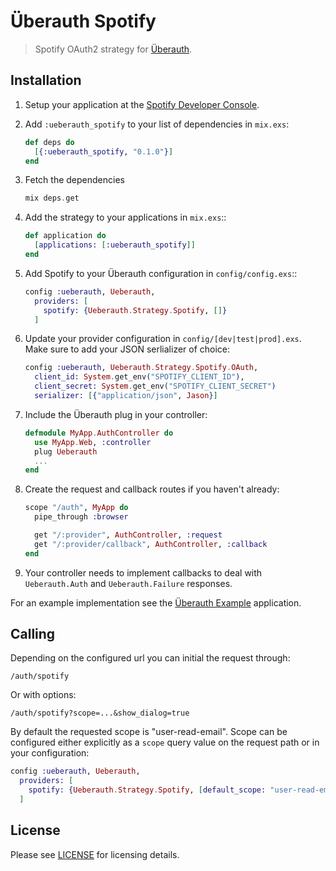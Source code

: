 # Überauth Spotify

> Spotify OAuth2 strategy for [Überauth](https://github.com/ueberauth).

## Installation

1. Setup your application at the [Spotify Developer Console]().

1. Add `:ueberauth_spotify` to your list of dependencies in `mix.exs`:

   ```elixir
   def deps do
     [{:ueberauth_spotify, "0.1.0"}]
   end
   ```

1. Fetch the dependencies

   ```elixir
   mix deps.get
   ```

1. Add the strategy to your applications in `mix.exs`::

   ```elixir
   def application do
     [applications: [:ueberauth_spotify]]
   end
   ```

1. Add Spotify to your Überauth configuration in `config/config.exs`::

   ```elixir
   config :ueberauth, Ueberauth,
     providers: [
       spotify: {Ueberauth.Strategy.Spotify, []}
     ]
   ```

1. Update your provider configuration in `config/[dev|test|prod].exs`.
   Make sure to add your JSON serlializer of choice:

   ```elixir
   config :ueberauth, Ueberauth.Strategy.Spotify.OAuth,
     client_id: System.get_env("SPOTIFY_CLIENT_ID"),
     client_secret: System.get_env("SPOTIFY_CLIENT_SECRET")
     serializer: [{"application/json", Jason}]
   ```

1. Include the Überauth plug in your controller:

   ```elixir
   defmodule MyApp.AuthController do
     use MyApp.Web, :controller
     plug Ueberauth
     ...
   end
   ```

1. Create the request and callback routes if you haven't already:

   ```elixir
   scope "/auth", MyApp do
     pipe_through :browser

     get "/:provider", AuthController, :request
     get "/:provider/callback", AuthController, :callback
   end
   ```

1. Your controller needs to implement callbacks to deal with `Ueberauth.Auth` and `Ueberauth.Failure` responses.

For an example implementation see the [Überauth Example](https://github.com/ueberauth/ueberauth_example) application.

## Calling

Depending on the configured url you can initial the request through:

    /auth/spotify

Or with options:

    /auth/spotify?scope=...&show_dialog=true

By default the requested scope is "user-read-email". Scope can be configured either explicitly as a `scope` query value on the request path or in your configuration:

```elixir
config :ueberauth, Ueberauth,
  providers: [
    spotify: {Ueberauth.Strategy.Spotify, [default_scope: "user-read-email,user-read-private"]}
  ]
```

## License

Please see [LICENSE](https://github.com/markusherzog/ueberauth_spotify/blob/master/LICENSE) for licensing details.
